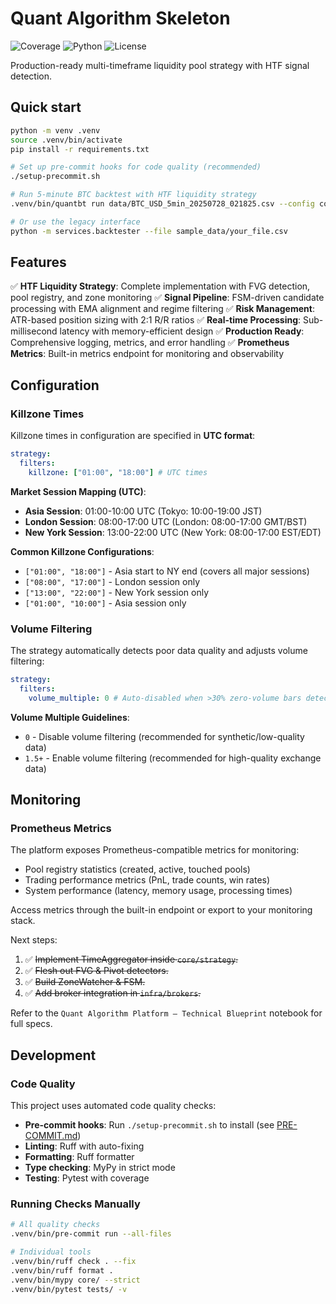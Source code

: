 # Quant Algorithm Skeleton

![Coverage](https://img.shields.io/badge/coverage-93%25-brightgreen) ![Python](https://img.shields.io/badge/python-3.11%2B-blue) ![License](https://img.shields.io/badge/license-MIT-green)

Production-ready multi-timeframe liquidity pool strategy with HTF signal detection.

## Quick start

```bash
python -m venv .venv
source .venv/bin/activate
pip install -r requirements.txt

# Set up pre-commit hooks for code quality (recommended)
./setup-precommit.sh

# Run 5-minute BTC backtest with HTF liquidity strategy
.venv/bin/quantbt run data/BTC_USD_5min_20250728_021825.csv --config configs/base.yaml --plot

# Or use the legacy interface
python -m services.backtester --file sample_data/your_file.csv
```

## Features

✅ **HTF Liquidity Strategy**: Complete implementation with FVG detection, pool registry, and zone monitoring
✅ **Signal Pipeline**: FSM-driven candidate processing with EMA alignment and regime filtering
✅ **Risk Management**: ATR-based position sizing with 2:1 R/R ratios
✅ **Real-time Processing**: Sub-millisecond latency with memory-efficient design
✅ **Production Ready**: Comprehensive logging, metrics, and error handling
✅ **Prometheus Metrics**: Built-in metrics endpoint for monitoring and observability

## Configuration

### Killzone Times

Killzone times in configuration are specified in **UTC format**:

```yaml
strategy:
  filters:
    killzone: ["01:00", "18:00"] # UTC times
```

**Market Session Mapping (UTC)**:

- **Asia Session**: 01:00-10:00 UTC (Tokyo: 10:00-19:00 JST)
- **London Session**: 08:00-17:00 UTC (London: 08:00-17:00 GMT/BST)
- **New York Session**: 13:00-22:00 UTC (New York: 08:00-17:00 EST/EDT)

**Common Killzone Configurations**:

- `["01:00", "18:00"]` - Asia start to NY end (covers all major sessions)
- `["08:00", "17:00"]` - London session only
- `["13:00", "22:00"]` - New York session only
- `["01:00", "10:00"]` - Asia session only

### Volume Filtering

The strategy automatically detects poor data quality and adjusts volume filtering:

```yaml
strategy:
  filters:
    volume_multiple: 0 # Auto-disabled when >30% zero-volume bars detected
```

**Volume Multiple Guidelines**:

- `0` - Disable volume filtering (recommended for synthetic/low-quality data)
- `1.5+` - Enable volume filtering (recommended for high-quality exchange data)

## Monitoring

### Prometheus Metrics

The platform exposes Prometheus-compatible metrics for monitoring:

- Pool registry statistics (created, active, touched pools)
- Trading performance metrics (PnL, trade counts, win rates)
- System performance (latency, memory usage, processing times)

Access metrics through the built-in endpoint or export to your monitoring stack.

Next steps:

1. ✅ ~~Implement TimeAggregator inside `core/strategy`.~~
2. ✅ ~~Flesh out FVG & Pivot detectors.~~
3. ✅ ~~Build ZoneWatcher & FSM.~~
4. ✅ ~~Add broker integration in `infra/brokers`.~~

Refer to the `Quant Algorithm Platform – Technical Blueprint` notebook for full specs.

## Development

### Code Quality

This project uses automated code quality checks:

- **Pre-commit hooks**: Run `./setup-precommit.sh` to install (see [PRE-COMMIT.md](PRE-COMMIT.md))
- **Linting**: Ruff with auto-fixing
- **Formatting**: Ruff formatter
- **Type checking**: MyPy in strict mode
- **Testing**: Pytest with coverage

### Running Checks Manually

```bash
# All quality checks
.venv/bin/pre-commit run --all-files

# Individual tools
.venv/bin/ruff check . --fix
.venv/bin/ruff format .
.venv/bin/mypy core/ --strict
.venv/bin/pytest tests/ -v
```
